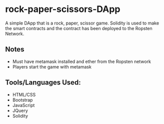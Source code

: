 # rock-paper-scissors-DApp

A simple DApp that is a rock, paper, scissor game. Solidity is used to make the smart contracts and the contract has been deployed to the Ropsten Network.

## Notes

- Must have metamask installed and ether from the Ropsten network
- Players start the game with metamask 

## Tools/Languages Used:

- HTML/CSS
- Bootstrap
- JavaScript
- JQuery
- Solidity
